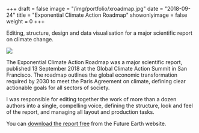 +++
draft = false
image = "/img/portfolio/xroadmap.jpg"
date = "2018-09-24"
title = "Exponential Climate Action Roadmap"
showonlyimage = false
weight = 0
+++

Editing, structure, design and data visualisation for a major scientific report on climate change.

<!--more-->

![](/img/portfolio/xroadmap.jpg)

The Exponential Climate Action Roadmap was a major scientific report, published 13 September 2018 at the Global Climate Action Summit in San Francisco. The roadmap outlines the global economic transformation required by 2030 to meet the Paris Agreement on climate, defining clear actionable goals for all sectors of society. 

I was responsible for editing together the work of more than a dozen authors into a single, compelling voice, defining the structure, look and feel of the report, and managing all layout and production tasks.

You can [download the report free](http://www.exponentialroadmap.org) from the Future Earth website.